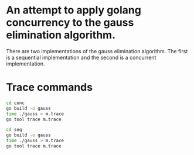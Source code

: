 # An attempt to apply golang concurrency to the gauss elimination algorithm.
There are two implementations of the gauss elimination algorithm. The first is a sequential implementation and the second is a concurrent implementation.

# Trace commands

```bash
cd conc
go build -o gauss
time ./gauss > m.trace
go tool trace m.trace
```

```bash
cd seq
go build -o gauss
time ./gauss > m.trace
go tool trace m.trace
```
